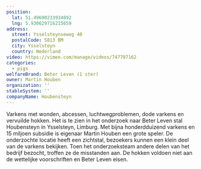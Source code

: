 ```yaml
---
position:
  lat: 51.49690233934892
  lng: 5.930629716215659
address:
  street: Ysselsteynseweg 40
  postalCode: 5813 BM
  city: Ysselsteyn
  country: Nederland
video: https://vimeo.com/manage/videos/747797162
categories:
  - pigs
welfareBrand: Beter Leven (1 ster)
owner: Martin Houben
organization: ''
stableSystem: ''
companyName: Houbensteyn
---
```

Varkens met wonden, abcessen, luchtwegproblemen, dode varkens en vervuilde hokken. Het is te zien in het onderzoek naar Beter Leven stal Houbensteyn in Ysselsteyn, Limburg. Met bijna honderdduizend varkens en 15 miljoen subsidie is eigenaar Martin Houben een grote speler. De onderzochte locatie heeft een zichtstal, bezoekers kunnen een klein deel van de varkens bekijken. Toen het onderzoeksteam andere delen van het bedrijf bezocht, troffen ze de misstanden aan. De hokken voldoen niet aan de wettelijke voorschriften en Beter Leven eisen.